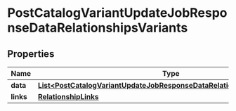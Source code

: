 # PostCatalogVariantUpdateJobResponseDataRelationshipsVariants

## Properties
Name | Type | Description | Notes
------------ | ------------- | ------------- | -------------
**data** | [**List&lt;PostCatalogVariantUpdateJobResponseDataRelationshipsVariantsData&gt;**](PostCatalogVariantUpdateJobResponseDataRelationshipsVariantsData.md) |  |  [optional]
**links** | [**RelationshipLinks**](RelationshipLinks.md) |  |  [optional]
